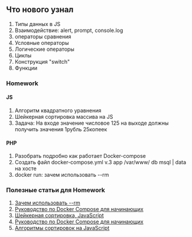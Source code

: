 ## Что нового узнал 
1. Типы данных в JS
2. Взаимодействие: alert, prompt, console.log
3. операторы сравнения
4. Условные операторы
5. Логические операторы
6. Циклы
7. Конструкция "switch"
8. Функции

### Homework 

#### JS 
1. Алгоритм квадратного уравнения 
2. Шейкерная сортировка массива на JS
3. Задача: На входе значение числовое 125 на выходе должны получить значения 1рубль 25копеек

#### PHP 
1. Разобрать подробно как работает Docker-compose
2. Создать файл docker-compose.yml v.3 app /var/www/ db msql | data на хосте
3. docker run: зачем использовать --rm

### Полезные статьи для Homework 
1. [Зачем использовать --rm](https://qastack.ru/programming/49726272/docker-run-why-use-rm-docker-newbie)
2. [Руководство по Docker Compose для начинающих](https://habr.com/ru/company/ruvds/blog/450312/)
3. [Шейкерная сортировка, JavaScript](https://medium.com/@alivander/%D1%88%D0%B5%D0%B9%D0%BA%D0%B5%D1%80%D0%BD%D0%B0%D1%8F-%D1%81%D0%BE%D1%80%D1%82%D0%B8%D1%80%D0%BE%D0%B2%D0%BA%D0%B0-javascript-a2b8af562ee)
4. [Руководство по Docker Compose для начинающих](https://habr.com/ru/company/ruvds/blog/450312/)
5. [Алгоритмы сортировок на JavaScript](http://mathhelpplanet.com/static.php?p=javascript-algoritmy-sortirovki)